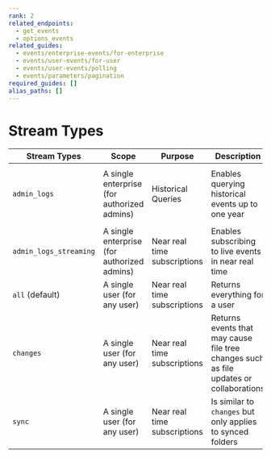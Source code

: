 ```yaml
---
rank: 2
related_endpoints:
  - get_events
  - options_events
related_guides:
  - events/enterprise-events/for-enterprise
  - events/user-events/for-user
  - events/user-events/polling
  - events/parameters/pagination
required_guides: []
alias_paths: []
---
```


# Stream Types

<!-- markdownlint-disable line-length -->

| Stream Types       | Scope       | Purpose           | Description                           | Retention           | Access Pattern
| ------------------ | ------------ | -----------------|--------------------------------------|---------------------|------------------
| `admin_logs` | A single enterprise (for authorized admins) | Historical Queries | Enables querying historical events up to one year | 365 Days | Filter by time frame, then paginate through the response by `stream_position` |
| `admin_logs_streaming` | A single enterprise (for authorized admins) | Near real time subscriptions | Enables subscribing to live events in near real time | 14 Days | Poll using the `stream_position` |
| `all` (default) | A single user (for any user) | Near real time subscriptions | Returns everything for a user | 21 Days | Poll or long-poll using the `stream_position` |
| `changes` | A single user (for any user) | Near real time subscriptions | Returns events that may cause file tree changes such as file updates or collaborations | 31 Days | Poll or long-poll using the `stream_position` |
| `sync` | A single user (for any user) | Near real time subscriptions | Is similar to `changes` but only applies to synced folders | 31 Days | Poll or long-poll using the `stream_position` |
<!-- markdownlint-enable line-length -->